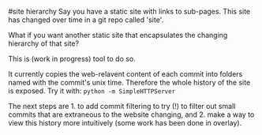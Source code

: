 #site hierarchy
Say you have a static site with links to sub-pages. This site has changed over time in a git repo called 'site'.

What if you want another static site that encapsulates the changing hierarchy of that site?

This is (work in progress) tool to do so.

It currently copies the web-relavent content of each commit into folders named with the commit's unix time. Therefore the whole history of the site is exposed. Try it with:
```python -m SimpleHTTPServer```

The next steps are 1. to add commit filtering to try (!) to filter out small commits that are extraneous to the website changing, and 2. make a way to view this history more intuitively (some work has been done in overlay).
